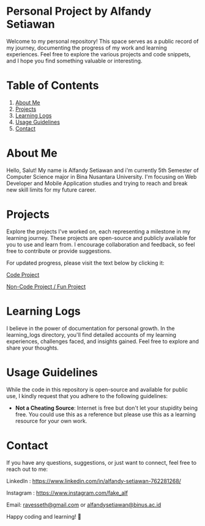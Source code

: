 # Personal Project by Alfandy Setiawan

Welcome to my personal repository! This space serves as a public record of my journey, documenting the progress of my work and learning experiences. Feel free to explore the various projects and code snippets, and I hope you find something valuable or interesting.

# Table of Contents 
1. [About Me](#about-me)
2. [Projects](#projects)
3. [Learning Logs](#learning-logs)
4. [Usage Guidelines](#usage-guidelines)
5. [Contact](#contact)

# <a name="about-me"></a>About Me
Hello, Salut! My name is Alfandy Setiawan and i'm currently 5th Semester of Computer Science major in Bina Nusantara University. I'm focusing on Web Developer and Mobile Application studies and trying to reach and break new skill limits for my future career.

# <a name="projects"></a> Projects   
Explore the projects I've worked on, each representing a milestone in my learning journey. These projects are open-source and publicly available for you to use and learn from. I encourage collaboration and feedback, so feel free to contribute or provide suggestions.

For updated progress, please visit the text below by clicking it:

[Code Project](https://github.com/Reyvennn/Code-Project)

[Non-Code Project / Fun Project](https://github.com/Reyvennn/Code-Project)

# <a name="learning-logs"></a> Learning Logs
I believe in the power of documentation for personal growth. In the learning_logs directory, you'll find detailed accounts of my learning experiences, challenges faced, and insights gained. Feel free to explore and share your thoughts.

# <a name="usage-guidelines"></a> Usage Guidelines
While the code in this repository is open-source and available for public use, I kindly request that you adhere to the following guidelines:

* **Not a Cheating Source**: Internet is free but don't let your stupidity being free. You could use this as a reference but please use this as a learning resource for your own work.


# <a name="contact"></a> Contact
If you have any questions, suggestions, or just want to connect, feel free to reach out to me:

LinkedIn : https://www.linkedin.com/in/alfandy-setiawan-762281268/ 

Instagram : https://www.instagram.com/fake_alf

Email: ravesseth@gmail.com or alfandysetiawan@binus.ac.id

Happy coding and learning! 🚀


